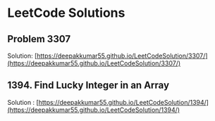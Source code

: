 # LeetCode Solutions

## Problem 3307

Solution: [https://deepakkumar55.github.io/LeetCodeSolution/3307/](https://deepakkumar55.github.io/LeetCodeSolution/3307/)


## 1394. Find Lucky Integer in an Array

Solution : [https://deepakkumar55.github.io/LeetCodeSolution/1394/](https://deepakkumar55.github.io/LeetCodeSolution/1394/)